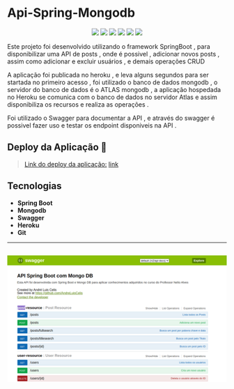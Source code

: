 # Api-Spring-Mongodb

<p align="center">
  <img src="https://img.shields.io/static/v1?label=Angular&message=framework&color=blue&style=for-the-badge&logo=angular"/>
  <img src="http://img.shields.io/static/v1?label=Spring%20Boot%20&message=framework&color=blue&style=for-the-badge&logo=spring"/>
  <img src="https://img.shields.io/static/v1?label=Mongodb&message=Banco de dados&color=blue&style=for-the-badge&logo=mongodb"/>
  <img src="https://img.shields.io/static/v1?label=Heroku&message=deploy&color=blue&style=for-the-badge&logo=heroku"/>
  <img src="http://img.shields.io/static/v1?label=License&message=MIT&color=green&style=for-the-badge"/>
  <img src="http://img.shields.io/static/v1?label=STATUS&message=CONCLUIDO&color=GREEN&style=for-the-badge"/>
</p>

Este projeto foi desenvolvido utilizando o framework SpringBoot , para disponibilizar uma API de posts , onde é possivel , adicionar novos posts , assim como adicionar e excluir usuários , e demais operações CRUD

A aplicação foi publicada no heroku , e leva alguns segundos para ser startada no primeiro acesso , foi utilizado o banco de dados mongodb , o servidor do banco de dados é o ATLAS mongodb , a aplicação hospedada no Heroku se comunica com o banco de dados no servidor Atlas e assim disponibiliza os recursos e realiza as operações .

Foi utilizado o Swagger para documentar a API , e através do swagger é possivel fazer uso e testar os endpoint disponiveis na API .





## Deploy da Aplicação :dash:
> <a href="https://celisapp-workshop-mongodb.herokuapp.com/swagger-ui.html?target=_blank" target="-blank">Link do deploy da aplicação:</a>
> [link](https://celisapp-workshop-mongodb.herokuapp.com/swagger-ui.html?target=_blank)



## Tecnologias


- __Spring Boot__ 
- __Mongodb__  
- __Swagger__  
- __Heroku__ 
- __Git__ 



----------------------------------------

[![imagem do projeto](img.png)](https://celisapp-workshop-mongodb.herokuapp.com/swagger-ui.html?target=_blank)
------------------------------------------

